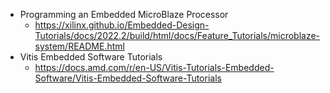 
* Programming an Embedded MicroBlaze Processor
   * https://xilinx.github.io/Embedded-Design-Tutorials/docs/2022.2/build/html/docs/Feature_Tutorials/microblaze-system/README.html
* Vitis Embedded Software Tutorials
    * https://docs.amd.com/r/en-US/Vitis-Tutorials-Embedded-Software/Vitis-Embedded-Software-Tutorials
